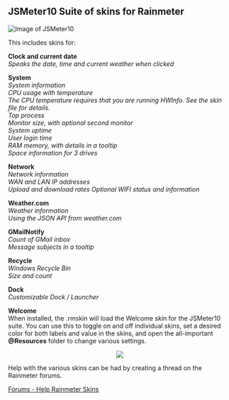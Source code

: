 ## JSMeter10 Suite of skins for Rainmeter

![Image of  JSMeter10](https://github.com/jsmorley/JSMeter10/blob/main/Welcome/JSMeter10.jpg)

This includes skins for:

**Clock and current date**<br/>
*Speaks the date, time and current weather when clicked*

**System**<br/>
*System information<br/>
CPU usage with temperature<br/>
The CPU temperature requires that you are running HWInfo. See the skin file for details.<br/>
Top process<br/>
Monitor size, with optional second monitor<br/>
System uptime<br/>
User login time<br/>
RAM memory, with details in a tooltip<br/>
Space information for 3 drives*

**Network**<br/>
*Network information<br/>
WAN and LAN IP addresses<br/>
Upload and download rates
Optional WIFI status and information*

**Weather.com**<br/>
*Weather information<br/>
Using the JSON API from weather.com*

**GMailNotify**<br/>
*Count of GMail inbox<br/>
Message subjects in a tooltip*

**Recycle**<br/>
*Windows Recycle Bin<br/>
Size and count*

**Dock**<br/>
*Customizable Dock / Launcher*

**Welcome**<br/>
When installed, the .rmskin will load the Welcome skin for the JSMeter10 suite. You can use this to toggle on and off individual skins, set a desired color for both labels and value in the skins, and open the all-important **@Resources** folder to change various settings.

<p align="center">
  <img src="https://github.com/jsmorley/JSMeter10/blob/main/Welcome/WelcomeImage.jpg" />
</p>


Help with the various skins can be had by creating a thread on the Rainmeter forums.

[Forums - Help Rainmeter Skins](https://forum.rainmeter.net/viewforum.php?f=5)
